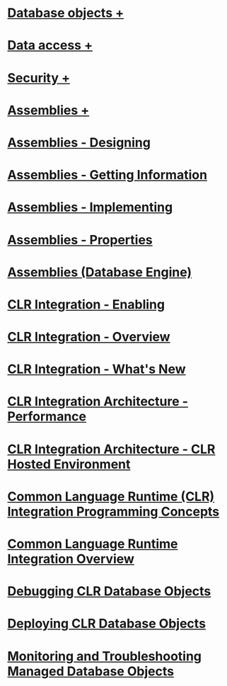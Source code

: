 # [Database objects +](../../relational-databases/clr-integration/database-objects/building-database-objects-with-common-language-runtime-clr-integration.md)
# [Data access +](../../relational-databases/clr-integration/data-access/context-connection.md)
# [Security +](../../relational-databases/clr-integration/security/clr-integration-code-access-security.md)
# [Assemblies +](../../relational-databases/clr-integration/assemblies/altering-an-assembly.md)
# [Assemblies - Designing](assemblies-designing.md)
# [Assemblies - Getting Information](assemblies-getting-information.md)
# [Assemblies - Implementing](assemblies-implementing.md)
# [Assemblies - Properties](assemblies-properties.md)
# [Assemblies (Database Engine)](assemblies-database-engine.md)
# [CLR Integration - Enabling](clr-integration-enabling.md)
# [CLR Integration - Overview](clr-integration-overview.md)
# [CLR Integration - What's New](clr-integration-what-s-new.md)
# [CLR Integration Architecture  - Performance](clr-integration-architecture-performance.md)
# [CLR Integration Architecture - CLR Hosted Environment](clr-integration-architecture-clr-hosted-environment.md)
# [Common Language Runtime (CLR) Integration Programming Concepts](common-language-runtime-clr-integration-programming-concepts.md)
# [Common Language Runtime Integration Overview](common-language-runtime-integration-overview.md)
# [Debugging CLR Database Objects](debugging-clr-database-objects.md)
# [Deploying CLR Database Objects](deploying-clr-database-objects.md)
# [Monitoring and Troubleshooting Managed Database Objects](monitoring-and-troubleshooting-managed-database-objects.md)
